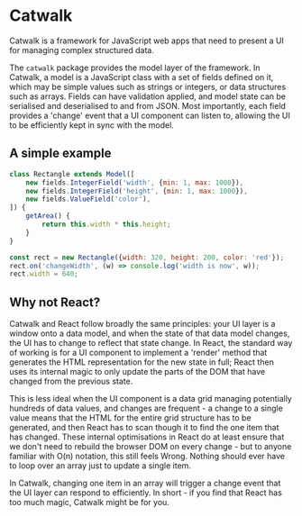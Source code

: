 # Catwalk

Catwalk is a framework for JavaScript web apps that need to present a UI for managing complex structured data.

The `catwalk` package provides the model layer of the framework. In Catwalk, a model is a JavaScript class with a set of fields defined on it, which may be simple values such as strings or integers, or data structures such as arrays. Fields can have validation applied, and model state can be serialised and deserialised to and from JSON. Most importantly, each field provides a 'change' event that a UI component can listen to, allowing the UI to be efficiently kept in sync with the model.

## A simple example

```javascript
class Rectangle extends Model([
    new fields.IntegerField('width', {min: 1, max: 1000}),
    new fields.IntegerField('height', {min: 1, max: 1000}),
    new fields.ValueField('color'),
]) {
    getArea() {
        return this.width * this.height;
    }
}

const rect = new Rectangle({width: 320, height: 200, color: 'red'});
rect.on('changeWidth', (w) => console.log('width is now', w));
rect.width = 640;
```

## Why not React?

Catwalk and React follow broadly the same principles: your UI layer is a window onto a data model, and when the state of that data model changes, the UI has to change to reflect that state change. In React, the standard way of working is for a UI component to implement a 'render' method that generates the HTML representation for the new state in full; React then uses its internal magic to only update the parts of the DOM that have changed from the previous state.

This is less ideal when the UI component is a data grid managing potentially hundreds of data values, and changes are frequent - a change to a single value means that the HTML for the entire grid structure has to be generated, and then React has to scan though it to find the one item that has changed. These internal optimisations in React do at least ensure that we don't need to rebuild the browser DOM on every change - but to anyone familiar with O(n) notation, this still feels Wrong. Nothing should ever have to loop over an array just to update a single item.

In Catwalk, changing one item in an array will trigger a change event that the UI layer can respond to efficiently. In short - if you find that React has too much magic, Catwalk might be for you.
